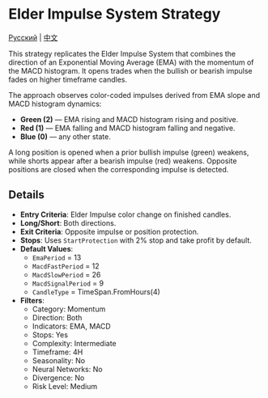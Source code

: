 # Elder Impulse System Strategy
[Русский](README_ru.md) | [中文](README_cn.md)

This strategy replicates the Elder Impulse System that combines the direction of an Exponential Moving Average (EMA) with the momentum of the MACD histogram. It opens trades when the bullish or bearish impulse fades on higher timeframe candles.

The approach observes color-coded impulses derived from EMA slope and MACD histogram dynamics:
- **Green (2)** — EMA rising and MACD histogram rising and positive.
- **Red (1)** — EMA falling and MACD histogram falling and negative.
- **Blue (0)** — any other state.

A long position is opened when a prior bullish impulse (green) weakens, while shorts appear after a bearish impulse (red) weakens. Opposite positions are closed when the corresponding impulse is detected.

## Details

- **Entry Criteria**: Elder Impulse color change on finished candles.
- **Long/Short**: Both directions.
- **Exit Criteria**: Opposite impulse or position protection.
- **Stops**: Uses `StartProtection` with 2% stop and take profit by default.
- **Default Values**:
  - `EmaPeriod` = 13
  - `MacdFastPeriod` = 12
  - `MacdSlowPeriod` = 26
  - `MacdSignalPeriod` = 9
  - `CandleType` = TimeSpan.FromHours(4)
- **Filters**:
  - Category: Momentum
  - Direction: Both
  - Indicators: EMA, MACD
  - Stops: Yes
  - Complexity: Intermediate
  - Timeframe: 4H
  - Seasonality: No
  - Neural Networks: No
  - Divergence: No
  - Risk Level: Medium
